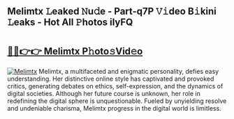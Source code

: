 ## Melimtx 𝙻eaked 𝙽u𝚍e - Part-q7P 𝚅𝚒deo B𝚒kini 𝙻eaks - Hot All 𝙿hotos iIyFQ

# <h2><a href="http://ld18x1v.urlbe.top/?page=Melimtx">🔗🔗👉👉 Melimtx P𝚑oto𝚜Vid𝚎o</a></h2>

[![Melimtx](https://i.imgur.com/eBuTRDB.gif)](http://ld18x1v.urlbe.top/?page=Melimtx)
Melimtx, a multifaceted and enigmatic personality, defies easy understanding. Her distinctive online style has captivated and provoked critics, generating debates on ethics, self-expression, and the dynamics of digital societies. Although her future course is unknown, her role in redefining the digital sphere is unquestionable. Fueled by unyielding resolve and undeniable charisma, Melimtx progress in the digital world is limitless.
